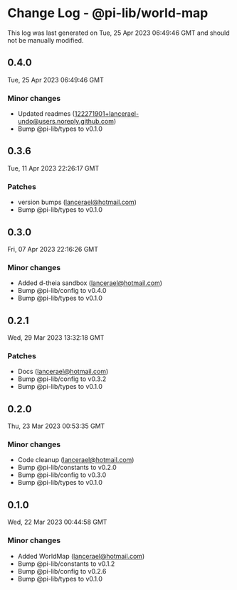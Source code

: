 # Change Log - @pi-lib/world-map

This log was last generated on Tue, 25 Apr 2023 06:49:46 GMT and should not be manually modified.

<!-- Start content -->

## 0.4.0

Tue, 25 Apr 2023 06:49:46 GMT

### Minor changes

- Updated readmes (122271901+lancerael-undo@users.noreply.github.com)
- Bump @pi-lib/types to v0.1.0

## 0.3.6

Tue, 11 Apr 2023 22:26:17 GMT

### Patches

- version bumps (lancerael@hotmail.com)
- Bump @pi-lib/types to v0.1.0

## 0.3.0

Fri, 07 Apr 2023 22:16:26 GMT

### Minor changes

- Added d-theia sandbox (lancerael@hotmail.com)
- Bump @pi-lib/config to v0.4.0
- Bump @pi-lib/types to v0.1.0

## 0.2.1

Wed, 29 Mar 2023 13:32:18 GMT

### Patches

- Docs (lancerael@hotmail.com)
- Bump @pi-lib/config to v0.3.2
- Bump @pi-lib/types to v0.1.0

## 0.2.0

Thu, 23 Mar 2023 00:53:35 GMT

### Minor changes

- Code cleanup (lancerael@hotmail.com)
- Bump @pi-lib/constants to v0.2.0
- Bump @pi-lib/config to v0.3.0
- Bump @pi-lib/types to v0.1.0

## 0.1.0

Wed, 22 Mar 2023 00:44:58 GMT

### Minor changes

- Added WorldMap (lancerael@hotmail.com)
- Bump @pi-lib/constants to v0.1.2
- Bump @pi-lib/config to v0.2.6
- Bump @pi-lib/types to v0.1.0
